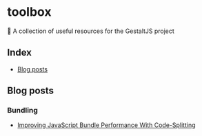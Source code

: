 # toolbox
🧰 A collection of useful resources for the GestaltJS project

## Index

- [Blog posts](#blog-posts)

## Blog posts

### Bundling

- [Improving JavaScript Bundle Performance With Code-Splitting](https://www.smashingmagazine.com/2022/02/javascript-bundle-performance-code-splitting/)
